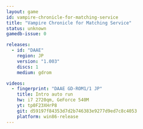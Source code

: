 ```yaml
---
layout: game
id: vampire-chronicle-for-matching-service
title: "Vampire Chronicle for Matching Service"
status: unknown
gamedb-issue: 0

releases:
  - id: "DAAE"
    region: JP
    version: "1.003"
    discs: 1
    medium: gdrom

videos:
  - fingerprint: "DAAE GD-ROM1/1 JP"
    title: Intro auto run
    hw: i7 2720qm, GeForce 540M
    yt: tp0F23XHrP8
    git: d59197f84353d7d2b746383e9277d9ed7c8c4053
    platform: win86-release
---
```


